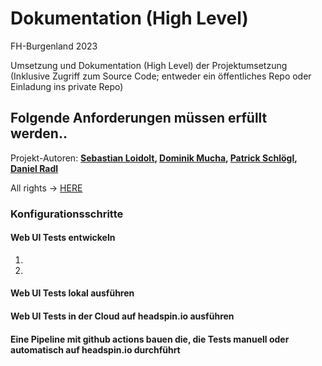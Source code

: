 # Dokumentation (High Level)
FH-Burgenland 2023

Umsetzung und Dokumentation (High Level) der Projektumsetzung (Inklusive Zugriff zum Source Code; entweder ein öffentliches Repo oder Einladung ins private Repo)

## Folgende Anforderungen müssen erfüllt werden..
Projekt-Autoren:
**[Sebastian Loidolt](2210781008@fh-burgenland.at), [Dominik Mucha](2210781015@fh-burgenland.at), [Patrick Schlögl](2210781013@fh-burgenland.at), [Daniel Radl](2210781010@fh-burgenland.at)**

All rights -> [HERE](Tricentis-Tutorial.md)

### Konfigurationsschritte  

#### Web UI Tests entwickeln  

1.
2.


#### Web UI Tests lokal ausführen  
#### Web UI Tests in der Cloud auf headspin.io ausführen  
#### Eine Pipeline mit github actions bauen die, die Tests manuell oder automatisch auf headspin.io durchführt  
